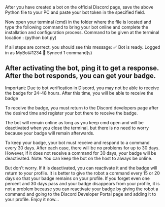After you have created a bot on the official Discord page,
save the above Python file to your PC and paste your bot token in the specified field.

Now open your terminal (cmd) in the folder where the file is located and type the following command
to bring your bot online and complete the installation and configuration process.
      Command to be given at the terminal location : (python bot.py)
      
 If all steps are correct, you should see this message:
                                                            ✅ Bot is ready. Logged in as MyBot#1234
                                                            🔁 Synced 1 command(s)
                                                            
After activating the bot, ping it to get a response. After the bot responds, you can get your badge.
------------------------------------------------------------------------------------------------------------
Important: Due to bot verification in Discord, you may not be able to receive the badge for 24-48 hours.
After this time, you will be able to receive the badge

To receive the badge, you must return to the Discord developers page
after the desired time and register your bot there to receive the badge.

The bot will remain online as long as you keep cmd open and will be deactivated when you close the terminal,
but there is no need to worry because your badge will remain afterwards.

To keep your badge, your bot must receive and respond to a command every 30 days.
After each case, there will be no problems for up to 30 days.
However, if it does not receive a command for 30 days, your badge will be deactivated.
Note: You can keep the bot on the host to always be online.

But don't worry. If it is deactivated, you can reactivate it and the badge will return to your profile.
It is better to give the robot a command every 15 or 20 days so that your badge remains on your profile.
If you forget even one percent and 30 days pass and your badge disappears from your profile,
it is not a problem because you can reactivate your badge by giving the robot a command and going to
the Discord Developer Portal page and adding it to your profile.
Enjoy it now...
